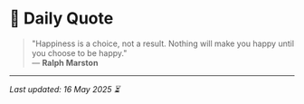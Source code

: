 # 📜 Daily Quote

> "Happiness is a choice, not a result. Nothing will make you happy until you choose to be happy."  
> — **Ralph Marston**

---

_Last updated: 16 May 2025 ⏳_
